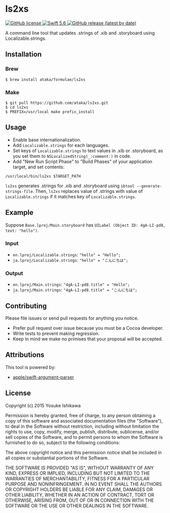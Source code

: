 # ls2xs
<p>
    <a href="https://github.com/ataka/ls2xs/blob/develop/LICENSE">
        <img alt="GitHub license" src="https://img.shields.io/github/license/ataka/ls2xs"/>
    </a>
    <a href="https://docs.swift.org/swift-book/index.html">
        <img alt="Swift 5.6" src="https://img.shields.io/badge/Swift-5.6-orange.svg"/>
    </a>
    <a href="https://github.com/ataka/ls2xs/releases">
        <img alt="GitHub release (latest by date)" src="https://img.shields.io/github/v/release/ataka/ls2xs">
    </a>
</p>

<!--
[![Circle CI](https://img.shields.io/circleci/project/ishkawa/ls2xs/master.svg?style=flat)](https://circleci.com/gh/ishkawa/ls2xs/tree/master)
-->

A command line tool that updates .strings of .xib and .storyboard using Localizable.strings.

## Installation

### Brew

```
$ brew install ataka/formulae/ls2xs
```

### Make

``` shellsession
$ git pull https://github.com/ataka/ls2xs.git
$ cd ls2xs
$ PREFIX=/usr/local make prefix_install
```

## Usage

- Enable base internationalization.
- Add `Localizable.strings` for each languages.
- Set keys of `Localizable.strings` to text values in .xib or .storyboard, as you set them to `NSLocalizedString(_:comment:)` in code.
- Add "New Run Script Phase" to "Build Phases" of your application target, and set contents: 

```shell
/usr/local/bin/ls2xs $TARGET_PATH
```

`ls2xs` generates .strings for .xib and .storyboard using `ibtool --generate-strings-file`.
Then, `ls2xs` replaces value of .strings with value of `Localizable.strings` if it matches key of `Localizable.strings`.


## Example

Suppose `Base.lproj/Main.storyboard` has `UILabel (Object ID: 4gA-LI-pd8, text: "hello")`.


### Input

- `en.lproj/Localizable.strings`: `"hello" = "Hello";`
- `ja.lproj/Localizable.strings`: `"hello" = "こんにちは";`


### Output

- `en.lproj/Main.strings`: `"4gA-LI-pd8.title" = "Hello";`
- `ja.lproj/Main.strings`: `"4gA-LI-pd8.title" = "こんにちは";`


## Contributing

Please file issues or send pull requests for anything you notice.

- Prefer pull request over issue because you must be a Cocoa developer.
- Write tests to prevent making regression.
- Keep in mind we make no primises that your proposal will be accepted.

## Attributions

This tool is powered by:

- [apple/swift\-argument\-parser](https://github.com/apple/swift-argument-parser)

## License

Copyright (c) 2015 Yosuke Ishikawa

Permission is hereby granted, free of charge, to any person obtaining a copy of this software and associated documentation files (the "Software"), to deal in the Software without restriction, including without limitation the rights to use, copy, modify, merge, publish, distribute, sublicense, and/or sell copies of the Software, and to permit persons to whom the Software is furnished to do so, subject to the following conditions:

The above copyright notice and this permission notice shall be included in all copies or substantial portions of the Software.

THE SOFTWARE IS PROVIDED "AS IS", WITHOUT WARRANTY OF ANY KIND, EXPRESS OR IMPLIED, INCLUDING BUT NOT LIMITED TO THE WARRANTIES OF MERCHANTABILITY, FITNESS FOR A PARTICULAR PURPOSE AND NONINFRINGEMENT. IN NO EVENT SHALL THE AUTHORS OR COPYRIGHT HOLDERS BE LIABLE FOR ANY CLAIM, DAMAGES OR OTHER LIABILITY, WHETHER IN AN ACTION OF CONTRACT, TORT OR OTHERWISE, ARISING FROM, OUT OF OR IN CONNECTION WITH THE SOFTWARE OR THE USE OR OTHER DEALINGS IN THE SOFTWARE.

<!-- Local Variables: -->
<!-- mode: gfm -->
<!-- End: -->
